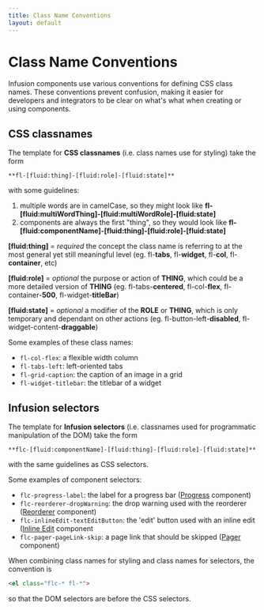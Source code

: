 ```yaml
---
title: Class Name Conventions
layout: default
---
```


# Class Name Conventions #

Infusion components use various conventions for defining CSS class names. These conventions prevent confusion, making it easier for developers and integrators to be clear on what's what when creating or using components.

## CSS classnames ##

The template for **CSS classnames** (i.e. class names use for styling) take the form

    **fl-[fluid:thing]-[fluid:role]-[fluid:state]**

with some guidelines:

1. multiple words are in camelCase, so they might look like **fl-[fluid:multiWordThing]-[fluid:multiWordRole]-[fluid:state]**
2. components are always the first "thing", so they would look like **fl-[fluid:componentName]-[fluid:thing]-[fluid:role]-[fluid:state]**

**[fluid:thing]** = _required_ the concept the class name is referring to at the most general yet still meaningful level (eg. fl-**tabs**, fl-**widget**, fl-**col**, fl-**container**, etc)

**[fluid:role]** = _optional_ the purpose or action of **THING**, which could be a more detailed version of **THING** (eg. fl-tabs-**centered**, fl-col-**flex**, fl-container-**500**, fl-widget-**titleBar**)

**[fluid:state]** = _optional_ a modifier of the **ROLE** or **THING**, which is only temporary and dependant on other actions (eg. fl-button-left-**disabled**, fl-widget-content-**draggable**)

Some examples of these class names:

* `fl-col-flex`: a flexible width column
* `fl-tabs-left`: left-oriented tabs
* `fl-grid-caption`: the caption of an image in a grid
* `fl-widget-titlebar`: the titlebar of a widget

## Infusion selectors ##

The template for **Infusion selectors** (i.e. classnames used for programmatic manipulation of the DOM) take the form

    **flc-[fluid:componentName]-[fluid:thing]-[fluid:role]-[fluid:state]**

with the same guidelines as CSS selectors.

Some examples of component selectors:

* `flc-progress-label`: the label for a progress bar ([Progress](to-do/Progress.md) component)
* `flc-reorderer-dropWarning`: the drop warning used with the reorderer ([Reorderer](to-do/Reorderer.md) component)
* `flc-inlineEdit-textEditButton`: the 'edit' button used with an inline edit ([Inline Edit](to-do/InlineEdit.md) component
* `flc-pager-pageLink-skip`: a page link that should be skipped ([Pager](to-do/Pager.md) component)

When combining class names for styling and class names for selectors, the convention is 

```html
<el class="flc-* fl-*">
```

so that the DOM selectors are before the CSS selectors.
